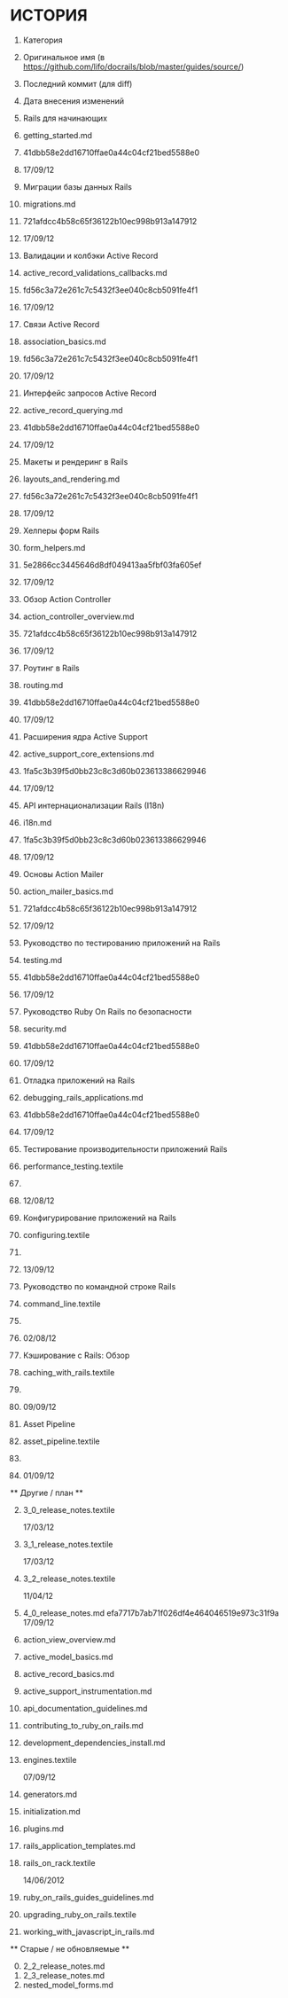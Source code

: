 # ИСТОРИЯ

1. Категория
2. Оригинальное имя (в https://github.com/lifo/docrails/blob/master/guides/source/)
3. Последний коммит (для diff)
4. Дата внесения изменений

1. Rails для начинающих
2. getting_started.md
3. 41dbb58e2dd16710ffae0a44c04cf21bed5588e0
4. 17/09/12

1. Миграции базы данных Rails
2. migrations.md
3. 721afdcc4b58c65f36122b10ec998b913a147912
4. 17/09/12

1. Валидации и колбэки Active Record
2. active_record_validations_callbacks.md
3. fd56c3a72e261c7c5432f3ee040c8cb5091fe4f1
4. 17/09/12

1. Связи Active Record
2. association_basics.md
3. fd56c3a72e261c7c5432f3ee040c8cb5091fe4f1
4. 17/09/12

1. Интерфейс запросов Active Record
2. active_record_querying.md
3. 41dbb58e2dd16710ffae0a44c04cf21bed5588e0
4. 17/09/12

1. Макеты и рендеринг в Rails
2. layouts_and_rendering.md
3. fd56c3a72e261c7c5432f3ee040c8cb5091fe4f1
4. 17/09/12

1. Хелперы форм Rails
2. form_helpers.md
3. 5e2866cc3445646d8df049413aa5fbf03fa605ef
4. 17/09/12

1. Обзор Action Controller
2. action_controller_overview.md
3. 721afdcc4b58c65f36122b10ec998b913a147912
4. 17/09/12

1. Роутинг в Rails
2. routing.md
3. 41dbb58e2dd16710ffae0a44c04cf21bed5588e0
4. 17/09/12

1. Расширения ядра Active Support
2. active_support_core_extensions.md
3. 1fa5c3b39f5d0bb23c8c3d60b023613386629946
4. 17/09/12

1. API интернационализации Rails (I18n)
2. i18n.md
3. 1fa5c3b39f5d0bb23c8c3d60b023613386629946
4. 17/09/12

1. Основы Action Mailer
2. action_mailer_basics.md
3. 721afdcc4b58c65f36122b10ec998b913a147912
4. 17/09/12

1. Руководство по тестированию приложений на Rails
2. testing.md
3. 41dbb58e2dd16710ffae0a44c04cf21bed5588e0
4. 17/09/12

1. Руководство Ruby On Rails по безопасности
2. security.md
3. 41dbb58e2dd16710ffae0a44c04cf21bed5588e0
4. 17/09/12

1. Отладка приложений на Rails
2. debugging_rails_applications.md
3. 41dbb58e2dd16710ffae0a44c04cf21bed5588e0
4. 17/09/12

1. Тестирование производительности приложений Rails
2. performance_testing.textile
3.
4. 12/08/12

1. Конфигурирование приложений на Rails
2. configuring.textile
3.
4. 13/09/12

1. Руководство по командной строке Rails
2. command_line.textile
3.
4. 02/08/12

1. Кэширование с Rails: Обзор
2. caching_with_rails.textile
3.
4. 09/09/12

1. Asset Pipeline
2. asset_pipeline.textile
3.
4. 01/09/12

** Другие / план **

2.  3_0_release_notes.textile

    17/03/12

3.  3_1_release_notes.textile

    17/03/12

4.  3_2_release_notes.textile

    11/04/12

5.  4_0_release_notes.md
    efa7717b7ab71f026df4e464046519e973c31f9a
    17/09/12

10. action_view_overview.md
12. active_model_basics.md
14. active_record_basics.md
18. active_support_instrumentation.md
20. api_documentation_guidelines.md
22. contributing_to_ruby_on_rails.md
23. development_dependencies_install.md

25. engines.textile

    07/09/12

30. generators.md
35. initialization.md
45. plugins.md
50. rails_application_templates.md

55. rails_on_rack.textile

    14/06/2012

57. ruby_on_rails_guides_guidelines.md
60. upgrading_ruby_on_rails.textile
65. working_with_javascript_in_rails.md


** Старые / не обновляемые **

0.  2_2_release_notes.md
1.  2_3_release_notes.md
40. nested_model_forms.md
